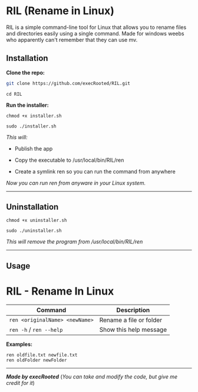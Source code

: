 # RIL (Rename in Linux)

RIL is a simple command-line tool for Linux that allows you to rename files and directories easily using a single command. Made for windows weebs who apparently can't remember that they can use mv.

## Installation

**Clone the repo:**

```bash
git clone https://github.com/execRooted/RIL.git
```
```
cd RIL
```

**Run the installer:**
```
chmod +x installer.sh 
```
```
sudo ./installer.sh
```
*This will:*

- Publish the app

- Copy the executable to /usr/local/bin/RIL/ren

- Create a symlink ren so you can run the command from anywhere


*Now you can run ren from anyware in your Linux system.*

---

## Uninstallation
```
chmod +x uninstaller.sh 
```
```
sudo ./uninstaller.sh 
```

*This will remove the program from /usr/local/bin/RIL/ren*

---

## Usage

 # RIL - Rename In Linux

| Command                     | Description                  |
|-----------------------------|-----------------------------|
| `ren <originalName> <newName>` | Rename a file or folder     |
| `ren -h` / `ren --help`       | Show this help message      |

**Examples:**

`ren oldfile.txt newfile.txt` <br>
`ren oldFolder newFolder`


---

***Made by execRooted***
(*You can take and modify the code, but give me credit for it*)

